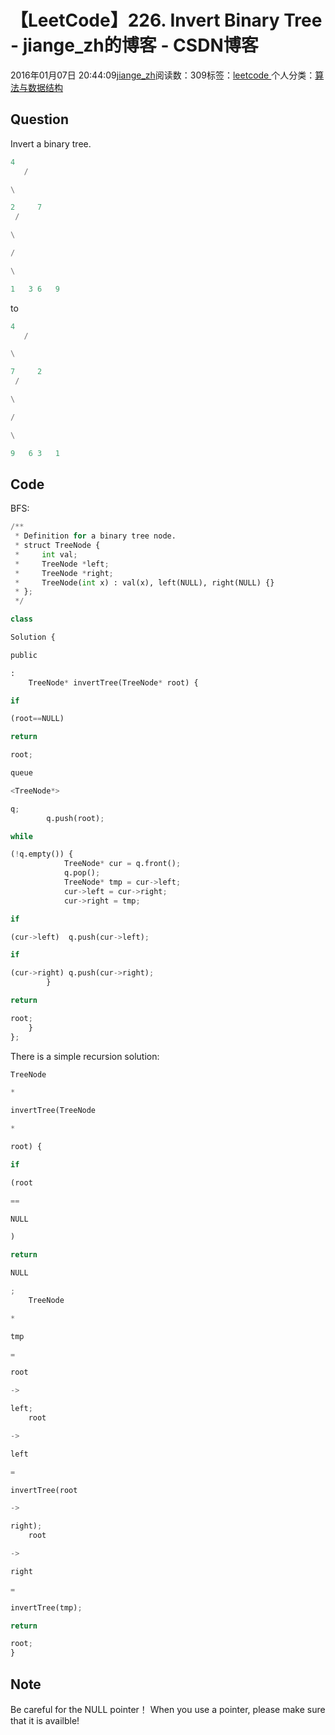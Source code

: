 
# 【LeetCode】226. Invert Binary Tree - jiange_zh的博客 - CSDN博客


2016年01月07日 20:44:09[jiange_zh](https://me.csdn.net/jiange_zh)阅读数：309标签：[leetcode																](https://so.csdn.net/so/search/s.do?q=leetcode&t=blog)个人分类：[算法与数据结构																](https://blog.csdn.net/jiange_zh/article/category/5787591)



## Question
Invert a binary tree.
```python
4
   /
```
```python
\
```
```python
2     7
 /
```
```python
\
```
```python
/
```
```python
\
```
```python
1   3 6   9
```
to
```python
4
   /
```
```python
\
```
```python
7     2
 /
```
```python
\
```
```python
/
```
```python
\
```
```python
9   6 3   1
```
## Code
BFS:
```python
/**
 * Definition for a binary tree node.
 * struct TreeNode {
 *     int val;
 *     TreeNode *left;
 *     TreeNode *right;
 *     TreeNode(int x) : val(x), left(NULL), right(NULL) {}
 * };
 */
```
```python
class
```
```python
Solution {
```
```python
public
```
```python
:
    TreeNode* invertTree(TreeNode* root) {
```
```python
if
```
```python
(root==NULL)
```
```python
return
```
```python
root;
```
```python
queue
```
```python
<TreeNode*>
```
```python
q;
        q.push(root);
```
```python
while
```
```python
(!q.empty()) {
            TreeNode* cur = q.front();
            q.pop();
            TreeNode* tmp = cur->left;
            cur->left = cur->right;
            cur->right = tmp;
```
```python
if
```
```python
(cur->left)  q.push(cur->left);
```
```python
if
```
```python
(cur->right) q.push(cur->right);
        }
```
```python
return
```
```python
root;
    }
};
```
There is a simple recursion solution:
```python
TreeNode
```
```python
*
```
```python
invertTree(TreeNode
```
```python
*
```
```python
root) {
```
```python
if
```
```python
(root
```
```python
==
```
```python
NULL
```
```python
)
```
```python
return
```
```python
NULL
```
```python
;
    TreeNode
```
```python
*
```
```python
tmp
```
```python
=
```
```python
root
```
```python
->
```
```python
left;
    root
```
```python
->
```
```python
left
```
```python
=
```
```python
invertTree(root
```
```python
->
```
```python
right);
    root
```
```python
->
```
```python
right
```
```python
=
```
```python
invertTree(tmp);
```
```python
return
```
```python
root;
}
```
## Note
Be careful for the NULL pointer！
When you use a pointer, please make sure that it is availble!

